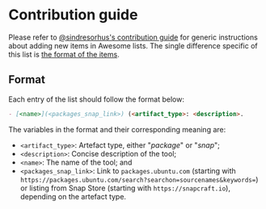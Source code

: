 # Contribution guide

Please refer to [@sindresorhus's contribution guide](https://github.com/sindresorhus/awesome/blob/main/contributing.md) for generic instructions about adding new items in Awesome lists. The single difference specific of this list is [the format of the items](#format).

## Format

Each entry of the list should follow the format below:

```markdown
- [<name>](<packages_snap_link>) (<artifact_type>: <description>.
```

The variables in the format and their corresponding meaning are:

- `<artifact_type>`: Artefact type, either "*package*" or "*snap*";
- `<description>`: Concise description of the tool;
- `<name>`: The name of the tool; and
- `<packages_snap_link>`: Link to `packages.ubuntu.com` (starting with `https://packages.ubuntu.com/search?searchon=sourcenames&keywords=`) or listing from Snap Store (starting with `https://snapcraft.io`), depending on the artefact type.

